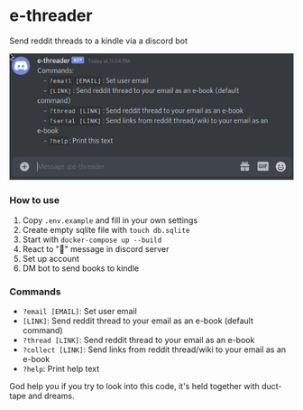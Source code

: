# e-threader

Send reddit threads to a kindle via a discord bot

![preview](preview.gif)

### How to use

1. Copy `.env.example` and fill in your own settings
2. Create empty sqlite file with `touch db.sqlite`
3. Start with `docker-compose up --build`
4. React to "🙋" message in discord server
5. Set up account
6. DM bot to send books to kindle

### Commands

- `?email [EMAIL]`: Set user email
- `[LINK]`: Send reddit thread to your email as an e-book (default command)
- `?thread [LINK]`: Send reddit thread to your email as an e-book
- `?collect [LINK]`: Send links from reddit thread/wiki to your email as an e-book
- `?help`: Print help text

God help you if you try to look into this code, it's held together with duct-tape and dreams. 
